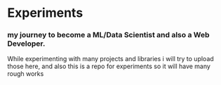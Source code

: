 # Experiments
### my journey to become a ML/Data Scientist and also a Web Developer.   

  
    
      
While experimenting with many projects and libraries i will try to upload those here, and also this is a repo for experiments so it will have many rough works  
